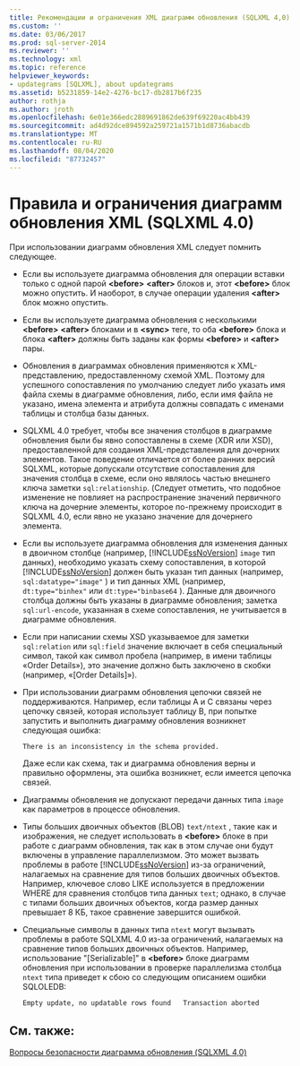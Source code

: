 ```yaml
---
title: Рекомендации и ограничения XML диаграмм обновления (SQLXML 4,0) | Документация Майкрософт
ms.custom: ''
ms.date: 03/06/2017
ms.prod: sql-server-2014
ms.reviewer: ''
ms.technology: xml
ms.topic: reference
helpviewer_keywords:
- updategrams [SQLXML], about updategrams
ms.assetid: b5231859-14e2-4276-bc17-db2817b6f235
author: rothja
ms.author: jroth
ms.openlocfilehash: 6e01e366edc2889691862de639f69220ac4bb439
ms.sourcegitcommit: ad4d92dce894592a259721a1571b1d8736abacdb
ms.translationtype: MT
ms.contentlocale: ru-RU
ms.lasthandoff: 08/04/2020
ms.locfileid: "87732457"
---
```

# <a name="guidelines-and-limitations-of-xml-updategrams-sqlxml-40"></a>Правила и ограничения диаграмм обновления XML (SQLXML 4.0)
  При использовании диаграмм обновления XML следует помнить следующее.  
  
-   Если вы используете диаграмма обновления для операции вставки только с одной парой **\<before>** **\<after>** блоков и, этот **\<before>** блок можно опустить. И наоборот, в случае операции удаления **\<after>** блок можно опустить.  
  
-   Если вы используете диаграмма обновления с несколькими **\<before>** **\<after>** блоками и в **\<sync>** теге, то оба **\<before>** блока и блока **\<after>** должны быть заданы как формы **\<before>** и **\<after>** пары.  
  
-   Обновления в диаграммах обновления применяются к XML-представлению, предоставленному схемой XML. Поэтому для успешного сопоставления по умолчанию следует либо указать имя файла схемы в диаграмме обновления, либо, если имя файла не указано, имена элемента и атрибута должны совпадать с именами таблицы и столбца базы данных.  
  
-   SQLXML 4.0 требует, чтобы все значения столбцов в диаграмме обновления были бы явно сопоставлены в схеме (XDR или XSD), предоставленной для создания XML-представления для дочерних элементов. Такое поведение отличается от более ранних версий SQLXML, которые допускали отсутствие сопоставления для значения столбца в схеме, если оно являлось частью внешнего ключа заметки `sql:relationship`. (Следует отметить, что подобное изменение не повлияет на распространение значений первичного ключа на дочерние элементы, которое по-прежнему происходит в SQLXML 4.0, если явно не указано значение для дочернего элемента.  
  
-   Если вы используете диаграмма обновления для изменения данных в двоичном столбце (например, [!INCLUDE[ssNoVersion](../../../includes/ssnoversion-md.md)] `image` тип данных), необходимо указать схему сопоставления, в которой [!INCLUDE[ssNoVersion](../../../includes/ssnoversion-md.md)] должен быть указан тип данных (например, `sql:datatype="image"` ) и тип данных XML (например, `dt:type="binhex"` или `dt:type="binbase64` ). Данные для двоичного столбца должны быть указаны в диаграмме обновления; заметка `sql:url-encode`, указанная в схеме сопоставления, не учитывается в диаграмме обновления.  
  
-   Если при написании схемы XSD указываемое для заметки `sql:relation` или `sql:field` значение включает в себя специальный символ, такой как символ пробела (например, в имени таблицы «Order Details»), это значение должно быть заключено в скобки (например, «[Order Details]»).  
  
-   При использовании диаграмм обновления цепочки связей не поддерживаются. Например, если таблицы А и С связаны через цепочку связей, которая использует таблицу В, при попытке запустить и выполнить диаграмму обновления возникнет следующая ошибка:  
  
    ```  
    There is an inconsistency in the schema provided.  
    ```  
  
     Даже если как схема, так и диаграмма обновления верны и правильно оформлены, эта ошибка возникнет, если имеется цепочка связей.  
  
-   Диаграммы обновления не допускают передачи данных типа `image` как параметров в процессе обновления.  
  
-   Типы больших двоичных объектов (BLOB) `text/ntext` , такие как и изображения, не следует использовать в **\<before>** блоке в при работе с диаграмм обновления, так как в этом случае они будут включены в управление параллелизмом. Это может вызвать проблемы в работе [!INCLUDE[ssNoVersion](../../../includes/ssnoversion-md.md)] из-за ограничений, налагаемых на сравнение для типов больших двоичных объектов. Например, ключевое слово LIKE используется в предложении WHERE для сравнения столбцов типа данных `text`; однако, в случае с типами больших двоичных объектов, когда размер данных превышает 8 КБ, такое сравнение завершится ошибкой.  
  
-   Специальные символы в данных типа `ntext` могут вызывать проблемы в работе SQLXML 4.0 из-за ограничений, налагаемых на сравнение типов больших двоичных объектов. Например, использование "[Serializable]" в **\<before>** блоке диаграмм обновления при использовании в проверке параллелизма столбца `ntext` типа приведет к сбою со следующим описанием ошибки SQLOLEDB:  
  
    ```  
    Empty update, no updatable rows found   Transaction aborted  
    ```  
  
## <a name="see-also"></a>См. также:  
 [Вопросы безопасности диаграмма обновления &#40;SQLXML 4,0&#41;](../security/updategram-security-considerations-sqlxml-4-0.md)  
  
  
